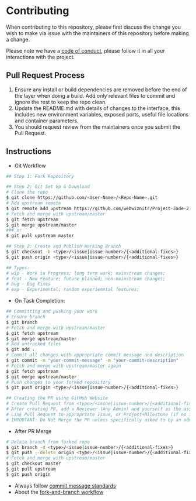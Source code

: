 # Contributing

When contributing to this repository, please first discuss the change you wish to make via issue with the maintainers of this repository before making a change. 

Please note we have a [code of conduct](CODE_OF_CONDUCT.md), please follow it in all your interactions with the project.

## Pull Request Process

1. Ensure any install or build dependencies are removed before the end of the layer when doing a 
   build. Add only relevant files to commit and ignore the rest to keep the repo clean.
2. Update the README.md with details of changes to the interface, this includes new environment 
   variables, exposed ports, useful file locations and container parameters.
3. You should request review from the maintainers once you submit the Pull Request. 

## Instructions

- Git Workflow

```bash
## Step 1: Fork Repository

## Step 2: Git Set Up & Download
# Clone the repo
$ git clone https://github.com/<User-Name>/<Repo-Name>.git
# Add upstream remote
$ git remote add upstream https://github.com/webwiznitr/Project-Jade-2.git
# Fetch and merge with upstream/master
$ git fetch upstream
$ git merge upstream/master
### or
$ git pull upstream master

## Step 2: Create and Publish Working Branch
$ git checkout -b <type>/<issue|issue-number>/{<additional-fixes>}
$ git push origin <type>/<issue|issue-number>/{<additional-fixes>}

## Types:
# wip - Work in Progress; long term work; mainstream changes;
# feat - New Feature; future planned; non-mainstream changes;
# bug - Bug Fixes
# exp - Experimental; random experiemntal features;
```

- On Task Completion:

```bash
## Committing and pushing your work
# Ensure branch
$ git branch
# Fetch and merge with upstream/master
$ git fetch upstream
$ git merge upstream/master
# Add untracked files
$ git add .
# Commit all changes with appropriate commit message and description
$ git commit -m "your-commit-message" -m "your-commit-description"
# Fetch and merge with upstream/master again
$ git fetch upstream
$ git merge upstream/master
# Push changes to your forked repository
$ git push origin <type>/<issue|issue-number>/{<additional-fixes>}

## Creating the PR using GitHub Website
# Create Pull Request from <type>/<issue|issue-number>/{<additional-fixes>} branch in your forked repository to the master branch in the upstream repository
# After creating PR, add a Reviewer (Any Admin) and yourself as the assignee
# Link Pull Request to appropriate Issue, or Project+Milestone (if no issue created)
# IMPORTANT: Do Not Merge the PR unless specifically asked to by an admin.
```

- After PR Merge

```bash
# Delete branch from forked repo
$ git branch -d <type>/<issue|issue-number>/{<additional-fixes>}
$ git push --delete origin <type>/<issue|issue-number>/{<additional-fixes>}
# Fetch and merge with upstream/master
$ git checkout master
$ git pull upstream
$ git push origin
```

- Always follow [commit message standards](https://chris.beams.io/posts/git-commit/)
- About the [fork-and-branch workflow](https://blog.scottlowe.org/2015/01/27/using-fork-branch-git-workflow/)